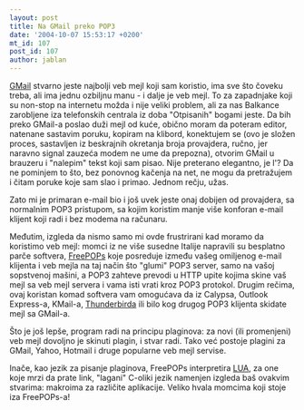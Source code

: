 ```yaml
---
layout: post
title: Na GMail preko POP3
date: '2004-10-07 15:53:17 +0200'
mt_id: 107
post_id: 107
author: jablan
---
```

[GMail](http://gmail.google.com/gmail) stvarno jeste najbolji veb mejl koji sam koristio, ima sve što čoveku treba, ali ima jednu ozbiljnu manu - i dalje je veb mejl. To za zapadnjake koji su non-stop na internetu možda i nije veliki problem, ali za nas Balkance zarobljene iza telefonskih centrala iz doba "Otpisanih" bogami jeste. Da bih preko GMail-a poslao duži mejl od kuće, obično moram da poteram editor, natenane sastavim poruku, kopiram na klibord, konektujem se (ovo je složen proces, sastavljen iz beskrajnih okretanja broja provajdera, ručno, jer naravno signal zauzeća modem ne ume da prepozna), otvorim GMail u brauzeru i "nalepim" tekst koji sam pisao. Nije preterano elegantno, je l'? Da ne pominjem to što, bez ponovnog kačenja na net, ne mogu da pretražujem i čitam poruke koje sam slao i primao. Jednom rečju, užas.

Zato mi je primaran e-mail bio i još uvek jeste onaj dobijen od provajdera, sa normalnim POP3 pristupom, sa kojim koristim manje više konforan e-mail klijent koji radi i bez modema na računaru.

Međutim, izgleda da nismo samo mi ovde frustrirani kad moramo da koristimo veb mejl: momci iz ne više susedne Italije napravili su besplatno parče softvera, [FreePOPs](http://freepops.sourceforge.net/en/) koje posreduje između vašeg omiljenog e-mail klijenta i veb mejla na taj način što "glumi" POP3 server, samo na vašoj sopstvenoj mašini, a POP3 zahteve prevodi u HTTP upite kojima skine vaš mejl sa veb mejl servera i vama isti vrati kroz POP3 protokol. Drugim rečima, ovaj koristan komad softvera vam omogućava da iz Calypsa, Outlook Express-a, KMail-a, [Thunderbirda](http://www.mozilla.org/products/thunderbird/) ili bilo kog drugog POP3 klijenta skidate mejl sa GMail-a.

Što je još lepše, program radi na principu plaginova: za novi (ili promenjeni) veb mejl dovoljno je skinuti plagin, i stvar radi. Tako već postoje plagini za GMail, Yahoo, Hotmail i druge popularne veb mejl servise.

Inače, kao jezik za pisanje plaginova, FreePOPs interpretira [LUA](http://www.lua.org/about.html), za one koje mrzi da prate link, "lagani" C-oliki jezik namenjen izgleda baš ovakvim stvarima: makroima za različite aplikacije. Veliko hvala momcima koji stoje iza FreePOPs-a!

